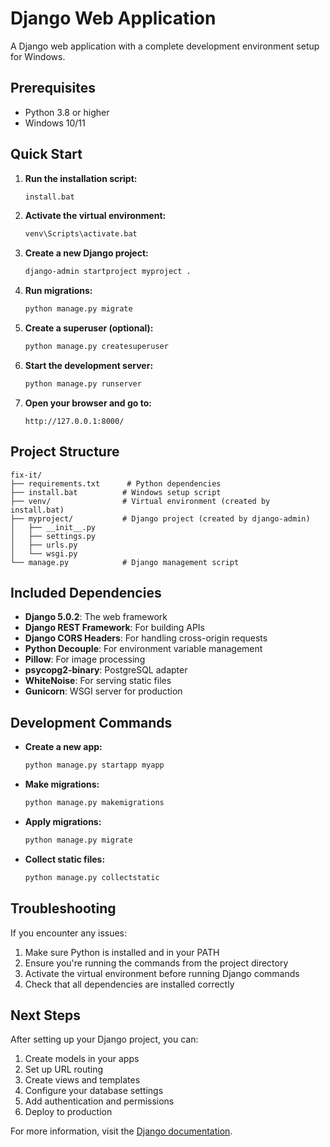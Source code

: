 # Django Web Application

A Django web application with a complete development environment setup for Windows.

## Prerequisites

- Python 3.8 or higher
- Windows 10/11

## Quick Start

1. **Run the installation script:**
   ```cmd
   install.bat
   ```

2. **Activate the virtual environment:**
   ```cmd
   venv\Scripts\activate.bat
   ```

3. **Create a new Django project:**
   ```cmd
   django-admin startproject myproject .
   ```

4. **Run migrations:**
   ```cmd
   python manage.py migrate
   ```

5. **Create a superuser (optional):**
   ```cmd
   python manage.py createsuperuser
   ```

6. **Start the development server:**
   ```cmd
   python manage.py runserver
   ```

7. **Open your browser and go to:**
   ```
   http://127.0.0.1:8000/
   ```

## Project Structure

```
fix-it/
├── requirements.txt      # Python dependencies
├── install.bat          # Windows setup script
├── venv/                # Virtual environment (created by install.bat)
├── myproject/           # Django project (created by django-admin)
│   ├── __init__.py
│   ├── settings.py
│   ├── urls.py
│   └── wsgi.py
└── manage.py            # Django management script
```

## Included Dependencies

- **Django 5.0.2**: The web framework
- **Django REST Framework**: For building APIs
- **Django CORS Headers**: For handling cross-origin requests
- **Python Decouple**: For environment variable management
- **Pillow**: For image processing
- **psycopg2-binary**: PostgreSQL adapter
- **WhiteNoise**: For serving static files
- **Gunicorn**: WSGI server for production

## Development Commands

- **Create a new app:**
  ```cmd
  python manage.py startapp myapp
  ```

- **Make migrations:**
  ```cmd
  python manage.py makemigrations
  ```

- **Apply migrations:**
  ```cmd
  python manage.py migrate
  ```

- **Collect static files:**
  ```cmd
  python manage.py collectstatic
  ```

## Troubleshooting

If you encounter any issues:

1. Make sure Python is installed and in your PATH
2. Ensure you're running the commands from the project directory
3. Activate the virtual environment before running Django commands
4. Check that all dependencies are installed correctly

## Next Steps

After setting up your Django project, you can:

1. Create models in your apps
2. Set up URL routing
3. Create views and templates
4. Configure your database settings
5. Add authentication and permissions
6. Deploy to production

For more information, visit the [Django documentation](https://docs.djangoproject.com/).